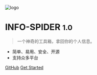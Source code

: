 
<!-- _coverpage.md -->
<!-- ![cover_page](/_media/cover_img.jpg) -->
![logo](/_media/infospider-logo-mini.png)

# INFO-SPIDER <small>1.0</small>

> 一个神奇的工具箱，拿回你的个人信息。

- 简单、易用、安全、开源
- 支持众多平台

[GitHub](https://github.com/kangvcar/InfoSpider)
[Get Started](#INFO-SPIDER)